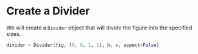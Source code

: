 # Create a Divider

We will create a `Divider` object that will divide the figure into the specified sizes.

```python
divider = Divider(fig, (0, 0, 1, 1), h, v, aspect=False)
```
